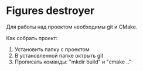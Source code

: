 # Figures destroyer
Для работы над проектом необходимы git и CMake.

Как собрать проект:

1) Установить папку с проектом
2) В установленной папке октрыть git
3) Прописать команды: "mkdir build" и "cmake .."
